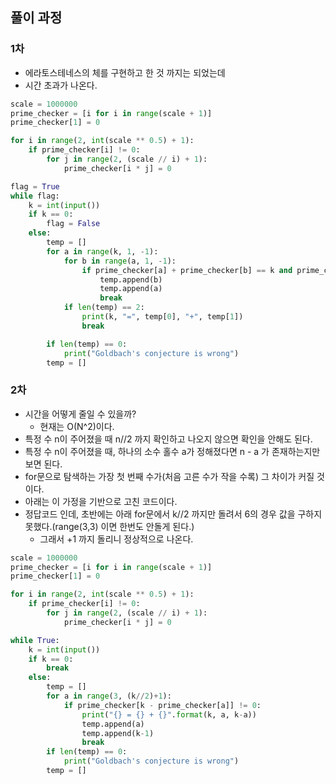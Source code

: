## 풀이 과정

### 1차
- 에라토스테네스의 체를 구현하고 한 것 까지는 되었는데
- 시간 초과가 나온다.

```python
scale = 1000000
prime_checker = [i for i in range(scale + 1)]
prime_checker[1] = 0

for i in range(2, int(scale ** 0.5) + 1):
    if prime_checker[i] != 0:
        for j in range(2, (scale // i) + 1):
            prime_checker[i * j] = 0

flag = True
while flag:
    k = int(input())
    if k == 0:
        flag = False
    else:
        temp = []
        for a in range(k, 1, -1):
            for b in range(a, 1, -1):
                if prime_checker[a] + prime_checker[b] == k and prime_checker[b]!= 0 and prime_checker[a] != 0:
                    temp.append(b)
                    temp.append(a)
                    break
            if len(temp) == 2:
                print(k, "=", temp[0], "+", temp[1])
                break

        if len(temp) == 0:
            print("Goldbach's conjecture is wrong")
        temp = []
```

### 2차
- 시간을 어떻게 줄일 수 있을까?
  - 현재는 O(N^2)이다.
- 특정 수 n이 주어졌을 때 n//2 까지 확인하고 나오지 않으면 확인을 안해도 된다.
- 특정 수 n이 주어졌을 때, 하나의 소수 홀수 a가 정해졌다면 n - a 가 존재하는지만 보면 된다.
- for문으로 탐색하는 가장 첫 번째 수가(처음 고른 수가 작을 수록) 그 차이가 커질 것이다.
- 아래는 이 가정을 기반으로 고친 코드이다.
- 정답코드 인데, 초반에는 아래 for문에서 k//2 까지만 돌려서 6의 경우 값을 구하지 못했다.(range(3,3) 이면 한번도 안돌게 된다.)
   - 그래서 +1 까지 돌리니 정상적으로 나온다.
```python
scale = 1000000
prime_checker = [i for i in range(scale + 1)]
prime_checker[1] = 0

for i in range(2, int(scale ** 0.5) + 1):
    if prime_checker[i] != 0:
        for j in range(2, (scale // i) + 1):
            prime_checker[i * j] = 0

while True:
    k = int(input())
    if k == 0:
        break
    else:
        temp = []
        for a in range(3, (k//2)+1):
            if prime_checker[k - prime_checker[a]] != 0:
                print("{} = {} + {}".format(k, a, k-a))
                temp.append(a)
                temp.append(k-1)
                break
        if len(temp) == 0:
            print("Goldbach's conjecture is wrong")
        temp = []
``` 